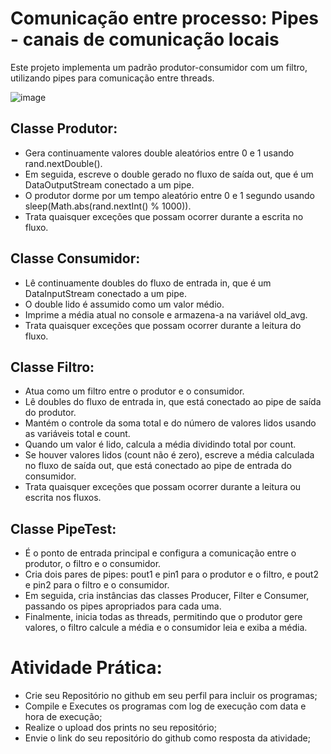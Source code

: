 # Comunicação entre processo: Pipes - canais de comunicação locais

Este projeto implementa um padrão produtor-consumidor com um filtro, utilizando pipes para comunicação entre threads. 

![image](https://github.com/user-attachments/assets/d31ecf2f-2784-4b23-a964-49388a461b08)

## Classe Produtor:
* Gera continuamente valores double aleatórios entre 0 e 1 usando rand.nextDouble().
* Em seguida, escreve o double gerado no fluxo de saída out, que é um DataOutputStream conectado a um pipe.
* O produtor dorme por um tempo aleatório entre 0 e 1 segundo usando sleep(Math.abs(rand.nextInt() % 1000)).
* Trata quaisquer exceções que possam ocorrer durante a escrita no fluxo.

## Classe Consumidor:
* Lê continuamente doubles do fluxo de entrada in, que é um DataInputStream conectado a um pipe.
* O double lido é assumido como um valor médio.
* Imprime a média atual no console e armazena-a na variável old_avg.
* Trata quaisquer exceções que possam ocorrer durante a leitura do fluxo.

## Classe Filtro:
* Atua como um filtro entre o produtor e o consumidor.
* Lê doubles do fluxo de entrada in, que está conectado ao pipe de saída do produtor.
* Mantém o controle da soma total e do número de valores lidos usando as variáveis total e count.
* Quando um valor é lido, calcula a média dividindo total por count.
* Se houver valores lidos (count não é zero), escreve a média calculada no fluxo de saída out, que está conectado ao pipe de entrada do consumidor.
* Trata quaisquer exceções que possam ocorrer durante a leitura ou escrita nos fluxos.

## Classe PipeTest:
* É o ponto de entrada principal e configura a comunicação entre o produtor, o filtro e o consumidor.
* Cria dois pares de pipes: pout1 e pin1 para o produtor e o filtro, e pout2 e pin2 para o filtro e o consumidor.
* Em seguida, cria instâncias das classes Producer, Filter e Consumer, passando os pipes apropriados para cada uma.
* Finalmente, inicia todas as threads, permitindo que o produtor gere valores, o filtro calcule a média e o consumidor leia e exiba a média.

# Atividade Prática:
* Crie seu Repositório no github em seu perfil para incluir os programas;
* Compile e Executes os programas com log de execução com data e hora de execução;
* Realize o upload dos prints no seu repositório;
* Envie o link do seu repositório do github como resposta da atividade;
